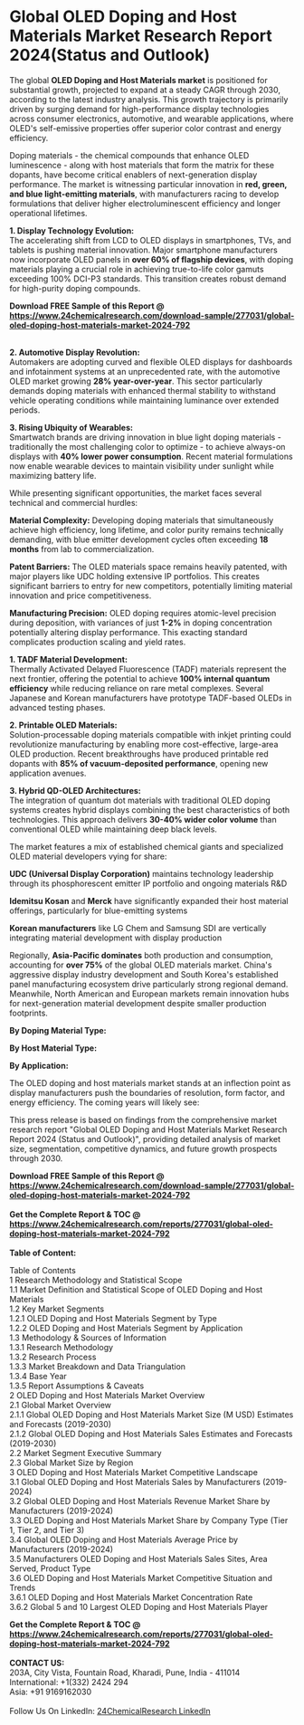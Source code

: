 <h1>Global OLED Doping and Host Materials Market Research Report 2024(Status and Outlook)</h1><p>The global <strong>OLED Doping and Host Materials market</strong> is positioned for substantial growth, projected to expand at a steady CAGR through 2030, according to the latest industry analysis. This growth trajectory is primarily driven by surging demand for high-performance display technologies across consumer electronics, automotive, and wearable applications, where OLED's self-emissive properties offer superior color contrast and energy efficiency.</p><p>Doping materials - the chemical compounds that enhance OLED luminescence - along with host materials that form the matrix for these dopants, have become critical enablers of next-generation display performance. The market is witnessing particular innovation in <strong>red, green, and blue light-emitting materials</strong>, with manufacturers racing to develop formulations that deliver higher electroluminescent efficiency and longer operational lifetimes.</p><p><strong>1. Display Technology Evolution:</strong><br>
The accelerating shift from LCD to OLED displays in smartphones, TVs, and tablets is pushing material innovation. Major smartphone manufacturers now incorporate OLED panels in <strong>over 60% of flagship devices</strong>, with doping materials playing a crucial role in achieving true-to-life color gamuts exceeding 100% DCI-P3 standards. This transition creates robust demand for high-purity doping compounds.</p><div><b>Download FREE Sample of this Report @ 
            <a href="https://www.24chemicalresearch.com/download-sample/277031/global-oled-doping-host-materials-market-2024-792">
            https://www.24chemicalresearch.com/download-sample/277031/global-oled-doping-host-materials-market-2024-792</a></b></div><br><p><strong>2. Automotive Display Revolution:</strong><br>
Automakers are adopting curved and flexible OLED displays for dashboards and infotainment systems at an unprecedented rate, with the automotive OLED market growing <strong>28% year-over-year</strong>. This sector particularly demands doping materials with enhanced thermal stability to withstand vehicle operating conditions while maintaining luminance over extended periods.</p><p><strong>3. Rising Ubiquity of Wearables:</strong><br>
Smartwatch brands are driving innovation in blue light doping materials - traditionally the most challenging color to optimize - to achieve always-on displays with <strong>40% lower power consumption</strong>. Recent material formulations now enable wearable devices to maintain visibility under sunlight while maximizing battery life.</p><p>While presenting significant opportunities, the market faces several technical and commercial hurdles:</p><p><strong>Material Complexity:</strong> Developing doping materials that simultaneously achieve high efficiency, long lifetime, and color purity remains technically demanding, with blue emitter development cycles often exceeding <strong>18 months</strong> from lab to commercialization.</p><p><strong>Patent Barriers:</strong> The OLED materials space remains heavily patented, with major players like UDC holding extensive IP portfolios. This creates significant barriers to entry for new competitors, potentially limiting material innovation and price competitiveness.</p><p><strong>Manufacturing Precision:</strong> OLED doping requires atomic-level precision during deposition, with variances of just <strong>1-2%</strong> in doping concentration potentially altering display performance. This exacting standard complicates production scaling and yield rates.</p><p><strong>1. TADF Material Development:</strong><br>
Thermally Activated Delayed Fluorescence (TADF) materials represent the next frontier, offering the potential to achieve <strong>100% internal quantum efficiency</strong> while reducing reliance on rare metal complexes. Several Japanese and Korean manufacturers have prototype TADF-based OLEDs in advanced testing phases.</p><p><strong>2. Printable OLED Materials:</strong><br>
Solution-processable doping materials compatible with inkjet printing could revolutionize manufacturing by enabling more cost-effective, large-area OLED production. Recent breakthroughs have produced printable red dopants with <strong>85% of vacuum-deposited performance</strong>, opening new application avenues.</p><p><strong>3. Hybrid QD-OLED Architectures:</strong><br>
The integration of quantum dot materials with traditional OLED doping systems creates hybrid displays combining the best characteristics of both technologies. This approach delivers <strong>30-40% wider color volume</strong> than conventional OLED while maintaining deep black levels.</p><p>The market features a mix of established chemical giants and specialized OLED material developers vying for share:</p><p><strong>UDC (Universal Display Corporation)</strong> maintains technology leadership through its phosphorescent emitter IP portfolio and ongoing materials R&amp;D</p><p><strong>Idemitsu Kosan</strong> and <strong>Merck</strong> have significantly expanded their host material offerings, particularly for blue-emitting systems</p><p><strong>Korean manufacturers</strong> like LG Chem and Samsung SDI are vertically integrating material development with display production</p><p>Regionally, <strong>Asia-Pacific dominates</strong> both production and consumption, accounting for <strong>over 75%</strong> of the global OLED materials market. China's aggressive display industry development and South Korea's established panel manufacturing ecosystem drive particularly strong regional demand. Meanwhile, North American and European markets remain innovation hubs for next-generation material development despite smaller production footprints.</p><p><strong>By Doping Material Type:</strong></p><p><strong>By Host Material Type:</strong></p><p><strong>By Application:</strong></p><p>The OLED doping and host materials market stands at an inflection point as display manufacturers push the boundaries of resolution, form factor, and energy efficiency. The coming years will likely see:</p><p>This press release is based on findings from the comprehensive market research report "Global OLED Doping and Host Materials Market Research Report 2024 (Status and Outlook)", providing detailed analysis of market size, segmentation, competitive dynamics, and future growth prospects through 2030.</p><div><b>Download FREE Sample of this Report @ 
            <a href="https://www.24chemicalresearch.com/download-sample/277031/global-oled-doping-host-materials-market-2024-792">
            https://www.24chemicalresearch.com/download-sample/277031/global-oled-doping-host-materials-market-2024-792</a></b></div><br><div><b>Get the Complete Report & TOC @ 
            <a href="https://www.24chemicalresearch.com/reports/277031/global-oled-doping-host-materials-market-2024-792">
            https://www.24chemicalresearch.com/reports/277031/global-oled-doping-host-materials-market-2024-792</a></b></div><br>
            <b>Table of Content:</b><p>Table of Contents<br />
1 Research Methodology and Statistical Scope<br />
1.1 Market Definition and Statistical Scope of OLED Doping and Host Materials<br />
1.2 Key Market Segments<br />
1.2.1 OLED Doping and Host Materials Segment by Type<br />
1.2.2 OLED Doping and Host Materials Segment by Application<br />
1.3 Methodology & Sources of Information<br />
1.3.1 Research Methodology<br />
1.3.2 Research Process<br />
1.3.3 Market Breakdown and Data Triangulation<br />
1.3.4 Base Year<br />
1.3.5 Report Assumptions & Caveats<br />
2 OLED Doping and Host Materials Market Overview<br />
2.1 Global Market Overview<br />
2.1.1 Global OLED Doping and Host Materials Market Size (M USD) Estimates and Forecasts (2019-2030)<br />
2.1.2 Global OLED Doping and Host Materials Sales Estimates and Forecasts (2019-2030)<br />
2.2 Market Segment Executive Summary<br />
2.3 Global Market Size by Region<br />
3 OLED Doping and Host Materials Market Competitive Landscape<br />
3.1 Global OLED Doping and Host Materials Sales by Manufacturers (2019-2024)<br />
3.2 Global OLED Doping and Host Materials Revenue Market Share by Manufacturers (2019-2024)<br />
3.3 OLED Doping and Host Materials Market Share by Company Type (Tier 1, Tier 2, and Tier 3)<br />
3.4 Global OLED Doping and Host Materials Average Price by Manufacturers (2019-2024)<br />
3.5 Manufacturers OLED Doping and Host Materials Sales Sites, Area Served, Product Type<br />
3.6 OLED Doping and Host Materials Market Competitive Situation and Trends<br />
3.6.1 OLED Doping and Host Materials Market Concentration Rate<br />
3.6.2 Global 5 and 10 Largest OLED Doping and Host Materials Player</p><div><b>Get the Complete Report & TOC @ 
            <a href="https://www.24chemicalresearch.com/reports/277031/global-oled-doping-host-materials-market-2024-792">
            https://www.24chemicalresearch.com/reports/277031/global-oled-doping-host-materials-market-2024-792</a></b></div><br><b>CONTACT US:</b><br>
            203A, City Vista, Fountain Road, Kharadi, Pune, India - 411014<br>
            International: +1(332) 2424 294<br>
            Asia: +91 9169162030 <br><br>
            Follow Us On LinkedIn: <a href="https://www.linkedin.com/company/24chemicalresearch/">24ChemicalResearch LinkedIn</a>